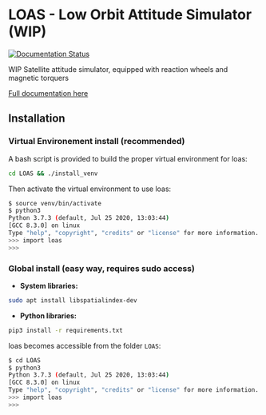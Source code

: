# LOAS - Low Orbit Attitude Simulator (WIP)

[![Documentation Status](https://readthedocs.org/projects/loas/badge/?version=latest)](https://loas.readthedocs.io/en/latest/?badge=latest)

WIP Satellite attitude simulator, equipped with reaction wheels and magnetic torquers

[Full documentation here](https://loas.readthedocs.io/)

## Installation

### Virtual Environement install (recommended)

A bash script is provided to build the proper virtual environment for loas:

```bash
cd LOAS && ./install_venv
```

Then activate the virtual environment to use loas:

```bash
$ source venv/bin/activate
$ python3
Python 3.7.3 (default, Jul 25 2020, 13:03:44)
[GCC 8.3.0] on linux
Type "help", "copyright", "credits" or "license" for more information.
>>> import loas
>>>
```

### Global install (easy way, requires sudo access)

- **System libraries:**
```bash
sudo apt install libspatialindex-dev
```

- **Python libraries:**
```bash
pip3 install -r requirements.txt
```

loas becomes accessible from the folder `LOAS`:

```bash
$ cd LOAS
$ python3
Python 3.7.3 (default, Jul 25 2020, 13:03:44)
[GCC 8.3.0] on linux
Type "help", "copyright", "credits" or "license" for more information.
>>> import loas
>>>
```
